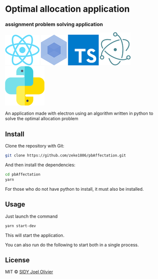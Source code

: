 # Optimal allocation application

### assignment problem solving application

[![React](docs/img/react.png)](https://reactjs.org/)
[![Webpack](docs/img/webpack.png)](https://webpack.js.org/)
[![TypeScript](docs/img/ts.png)](https://www.typescriptlang.org/)
[![Electron](docs/img/electron.png)](https://electronjs.org/)
[![Python](docs/img/Python.png)](https://electronjs.org/)


An application made with electron using an algorithm written in python to solve the optimal allocation problem

## Install
Clone the repository with Git:

```bash
git clone https://github.com/zeke1806/pbAffectation.git
```

And then install the dependencies:

```bash
cd pbAffectation
yarn
```
For those who do not have python to install, it must also be installed.

## Usage

Just launch the command

```bash
yarn start-dev
```

This will start the application.

You can also run do the following to start both in a single process.

## License
MIT © [SIDY Joel Olivier](https://github.com/zeke1806)

